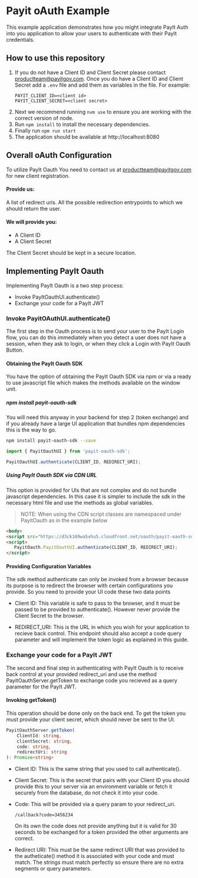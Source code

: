 # Payit oAuth Example

This example application demonstrates how you might integrate PayIt Auth into you application to allow your users to authenticate with their PayIt credentials.

## How to use this repository

1. If you do not have a Client ID and Client Secret please contact productteam@payitgov.com. Once you do have a Client ID and Client Secret add a `.env` file and add them as variables in the file. For example:
    ```
    PAYIT_CLIENT_ID=<client id>
    PAYIT_CLIENT_SECRET=<client secret>

2. Next we recommend running `nvm use` to ensure you are working with the correct version of node.
3. Run `npm install` to install the necessary dependencies.
4. Finally run `npm run start`
5. The application should be available at http://localhost:8080


## Overall oAuth Configuration 

To utilize PayIt Oauth You need to contact us at productteam@payitgov.com for new client registration.

#### Provide us:
  A list of redirect uris. All the possible redirection entrypoints to which we should return the user.

#### We will provide you:
   * A Client ID
   * A Client Secret

The Client Secret should be kept in a secure location.

## Implementing PayIt Oauth

Implementing PayIt Oauth is a two step process:
  * Invoke PayItOauthUI.authenticate()
  * Exchange your code for a PayIt JWT

### Invoke PayitOAuthUI.authenticate()

 The first step in the Oauth process is to send your user to the PayIt Login flow, you can do this immediately when you detect a user does not have a session, when they ask to login, or when they click a Login with PayIt Oauth Button.

 #### Obtaining the PayIt Oauth SDK
 You have the option of obtaining the PayIt Oauth SDK via npm or via a ready to use javascript file which makes the methods available on the window unit.


 ##### npm install payit-oauth-sdk
 You will need this anyway in your backend for step 2 (token exchange) and if you already have a large UI application that bundles npm dependencies this is the way to go.

 ```bash
 npm install payit-oauth-sdk --save
 ```

 ```javascript
 import { PayitOauthUI } from 'payit-oauth-sdk';

 PayitOauthUI.authenticate(CLIENT_ID, REDIRECT_URI);
 ```

 ##### Using PayIt Oauth SDK via CDN URL

 This option is provided for UIs that are not complex and do not bundle javascript dependencies. In this case it is simpler to include the sdk in the necessary html file and use the methods as global variables.

> NOTE: When using the CDN script classes are namespaced under PayitOauth as in the example below
 ```html
<body>
<script src="https://d3ck169wa5xhu5.cloudfront.net/oauth/payit-oauth-sdk.umd.js"></script>
<script>
    PayitOauth.PayitOauthUI.authenticate(CLIENT_ID, REDIRECT_URI);
</script>
 ```

#### Providing Configuration Variables
The sdk method authenticate can only be invoked from a browser because its purpose is to redirect the browser with certain configurations you provide. So you need to provide your UI code these two data points

* Client ID: This variable is safe to pass to the browser, and it must be passed to be provided to authenticate(). However never provide the Client Secret to the browser.

* REDIRECT_URI: This is the URL in which you wish for your application to recieve back control. This endpoint should also accept a code query parameter and will implement the token logic as explained in this guide.

### Exchange your code for a PayIt JWT

The second and final step in authenticating with PayIt Oauth is to receive back control at your provided redirect_uri and use the method PayitOauthServer.getToken to exchange code you recieved as a query parameter for the PayIt JWT.

#### Invoking getToken()

This operation should be done only on the back end. To get the token you must provide your client secret, which should never be sent to the UI.

```typescript
PayitOauthServer.getToken(
    ClientId: string,
    clientSecret: string,
    code: string,
    redirectUri: string
): Promise<string>
```

* Client ID: This is the same string that you used to call authenticate().

* Client Secret: This is the secret that pairs with your Client ID you should provide this to your server via an environment variable or fetch it securely from the database, do not check it into your code.

* Code: This will be provided via a query param to your redirect_uri.
   ```
   /callback?code=3456234
   ```
   On its own the code does not provide anything but it is valid for 30 seconds to be exchanged for a token provided the other arguments are correct.

* Redirect URI: This must be the same redirect URI that was provided to the autheticate() method it is associated with your code and must match. The strings must match perfectly so ensure there are no extra segments or query parameters. 

